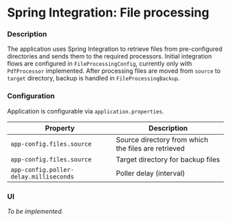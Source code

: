# Spring Integration: File processing

### Description

The application uses Spring Integration to retrieve files from pre-configured directories and sends them 
to the required processors. Initial integration flows are configured in `FileProcessingConfig`,
currently only with `PdfProcessor` implemented. After processing files are moved from `source` to `target`
directory, backup is handled in `FileProcessingBackup`.

### Configuration

Application is configurable via `application.properties`.

| Property | Description                                         |
|----------|-----------------------------------------------------|
| `app-config.files.source`  | Source directory from which the files are retrieved |
| `app-config.files.source`   | Target directory for backup files                   |
| `app-config.poller-delay.milliseconds` | Poller delay (interval)                             |

### UI

*To be implemented.*